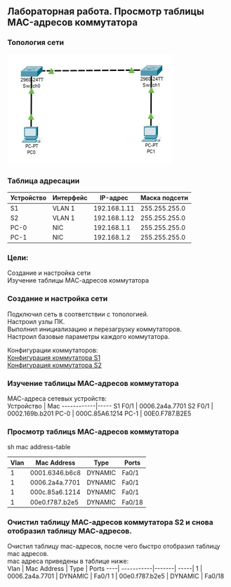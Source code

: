 ## Лабораторная работа. Просмотр таблицы MAC-адресов коммутатора

### Топология сети
![alt-текст](https://github.com/permakov/otus/blob/main/lab2/Screenshot_3.jpg "Топология сети")  

### Таблица адресации

Устройство  | Интерфейс | IP-адрес | Маска подсети
------------| ----------|----------|--------------
S1	| VLAN 1	| 192.168.1.11	| 255.255.255.0
S2 | VLAN 1	| 192.168.1.12	| 255.255.255.0
PC-0	| NIC	| 192.168.1.1	| 255.255.255.0
PC-1	| NIC	| 192.168.1.2	| 255.255.255.0

###	Цели:  
Создание и настройка сети  
Изучение таблицы МАС-адресов коммутатора  

### Создание и настройка сети  
Подключил сеть в соответствии с топологией.  
Настроил узлы ПК.  
Выполнил инициализацию и перезагрузку коммутаторов.  
Настроил базовые параметры каждого коммутатора.    

Конфигурации коммутаторов:  
[Конфигурация коммутатора S1](https://github.com/permakov/otus/blob/main/lab2/Screenshot_2.jpg)  
[Конфигурация коммутатора S2](https://github.com/permakov/otus/blob/main/lab2/Screenshot_1.jpg)  


### Изучение таблицы МАС-адресов коммутатора

МАС-адреса сетевых устройств:  
Устройство  | Mac
------------|-----
S1 F0/1 | 0006.2a4a.7701
S2 F0/1 | 0002.169b.b201
PC-0 | 000C.85A6.1214
PC-1 | 00E0.F787.B2E5

### Просмотр таблицs МАС-адресов коммутатора  

sh mac address-table   
           
Vlan  |  Mac Address  |     Type   |     Ports
----| -----------|-------| -----|
   1  |  0001.6346.b6c8 |   DYNAMIC  |   Fa0/1
   1   | 0006.2a4a.7701 |   DYNAMIC |    Fa0/1
   1  |  000c.85a6.1214 |   DYNAMIC  |   Fa0/1
   1 |   00e0.f787.b2e5 |   DYNAMIC  |   Fa0/18

### Очистил таблицу МАС-адресов коммутатора S2 и снова отобразил таблицу МАС-адресов.

Очистил таблицу mac-адресов, после чего быстро отобразил таблицу mac адресов.   
mac адреса приведены в таблице ниже:  
Vlan  |  Mac Address  |     Type   |     Ports
----| -----------|-------| -----|
   1   | 0006.2a4a.7701 |   DYNAMIC |    Fa0/1
   1 |   00e0.f787.b2e5 |   DYNAMIC  |   Fa0/18

